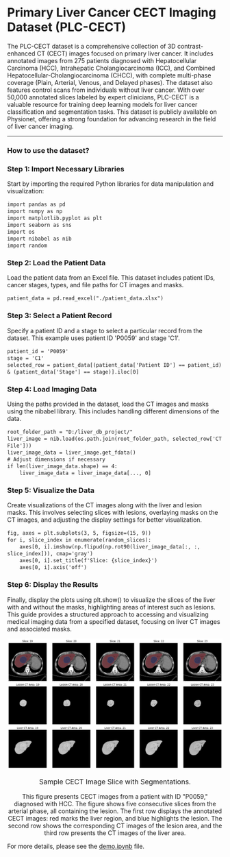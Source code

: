 # Primary Liver Cancer CECT Imaging Dataset (PLC-CECT)

The PLC-CECT dataset is a comprehensive collection of 3D contrast-enhanced CT (CECT) images focused on primary liver cancer. It includes annotated images from 275 patients diagnosed with Hepatocellular Carcinoma (HCC), Intrahepatic Cholangiocarcinoma (ICC), and Combined Hepatocellular-Cholangiocarcinoma (CHCC), with complete multi-phase coverage (Plain, Arterial, Venous, and Delayed phases). The dataset also features control scans from individuals without liver cancer. With over 50,000 annotated slices labeled by expert clinicians, PLC-CECT is a valuable resource for training deep learning models for liver cancer classification and segmentation tasks. This dataset is publicly available on Physionet, offering a strong foundation for advancing research in the field of liver cancer imaging.

----------------

### How to use the dataset?

### Step 1: Import Necessary Libraries
Start by importing the required Python libraries for data manipulation and visualization:

```{python}
import pandas as pd
import numpy as np
import matplotlib.pyplot as plt
import seaborn as sns
import os
import nibabel as nib
import random
```

### Step 2: Load the Patient Data
Load the patient data from an Excel file. This dataset includes patient IDs, cancer stages, types, and file paths for CT images and masks.

```{python}
patient_data = pd.read_excel("./patient_data.xlsx")
```

### Step 3: Select a Patient Record
Specify a patient ID and a stage to select a particular record from the dataset. This example uses patient ID 'P0059' and stage 'C1'.

```{python}
patient_id = 'P0059'
stage = 'C1'
selected_row = patient_data[(patient_data['Patient ID'] == patient_id) & (patient_data['Stage'] == stage)].iloc[0]
```

### Step 4: Load Imaging Data
Using the paths provided in the dataset, load the CT images and masks using the nibabel library. This includes handling different dimensions of the data.

```{python}
root_folder_path = "D:/liver_db_project/"
liver_image = nib.load(os.path.join(root_folder_path, selected_row['CT File']))
liver_image_data = liver_image.get_fdata()
# Adjust dimensions if necessary
if len(liver_image_data.shape) == 4:
    liver_image_data = liver_image_data[..., 0]
```

### Step 5: Visualize the Data
Create visualizations of the CT images along with the liver and lesion masks. This involves selecting slices with lesions, overlaying masks on the CT images, and adjusting the display settings for better visualization.

```{python}
fig, axes = plt.subplots(3, 5, figsize=(15, 9))
for i, slice_index in enumerate(random_slices):
    axes[0, i].imshow(np.flipud(np.rot90(liver_image_data[:, :, slice_index])), cmap='gray')
    axes[0, i].set_title(f'Slice: {slice_index}')
    axes[0, i].axis('off')
```

### Step 6: Display the Results
Finally, display the plots using plt.show() to visualize the slices of the liver with and without the masks, highlighting areas of interest such as lesions.
This guide provides a structured approach to accessing and visualizing medical imaging data from a specified dataset, focusing on liver CT images and associated masks.

![Demo Figure](assets/demo_fig.png)
<p align="center" style="font-size: 16px;">Sample CECT Image Slice with Segmentations.</p>
<p align="center" style="font-size: 14px;"> This figure presents CECT images from a patient with ID "P0059," diagnosed with HCC. The figure shows five consecutive slices from the arterial phase, all containing the lesion. The first row displays the annotated CECT images: red marks the liver region, and blue highlights the lesion. The second row shows the corresponding CT images of the lesion area, and the third row presents the CT images of the liver area.</p>

For more details, please see the [demo.ipynb](./demo.ipynb) file.
